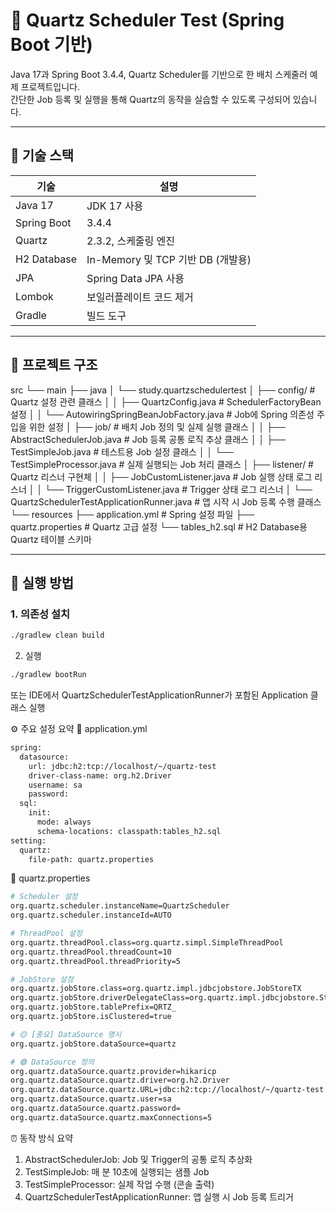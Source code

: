 # 📅 Quartz Scheduler Test (Spring Boot 기반)

Java 17과 Spring Boot 3.4.4, Quartz Scheduler를 기반으로 한 배치 스케줄러 예제 프로젝트입니다.  
간단한 Job 등록 및 실행을 통해 Quartz의 동작을 실습할 수 있도록 구성되어 있습니다.

---

## 🔧 기술 스택

| 기술        | 설명 |
|-------------|------|
| Java 17     | JDK 17 사용 |
| Spring Boot | 3.4.4 |
| Quartz      | 2.3.2, 스케줄링 엔진 |
| H2 Database | In-Memory 및 TCP 기반 DB (개발용) |
| JPA         | Spring Data JPA 사용 |
| Lombok      | 보일러플레이트 코드 제거 |
| Gradle      | 빌드 도구 |

---

## 📁 프로젝트 구조

src └── main ├── java │ └── study.quartzschedulertest │ ├── config/ # Quartz 설정 관련 클래스 │ │ ├── QuartzConfig.java # SchedulerFactoryBean 설정 │ │ └── AutowiringSpringBeanJobFactory.java # Job에 Spring 의존성 주입을 위한 설정 │ ├── job/ # 배치 Job 정의 및 실제 실행 클래스 │ │ ├── AbstractSchedulerJob.java # Job 등록 공통 로직 추상 클래스 │ │ ├── TestSimpleJob.java # 테스트용 Job 설정 클래스 │ │ └── TestSimpleProcessor.java # 실제 실행되는 Job 처리 클래스 │ ├── listener/ # Quartz 리스너 구현체 │ │ ├── JobCustomListener.java # Job 실행 상태 로그 리스너 │ │ └── TriggerCustomListener.java # Trigger 상태 로그 리스너 │ └── QuartzSchedulerTestApplicationRunner.java # 앱 시작 시 Job 등록 수행 클래스 └── resources ├── application.yml # Spring 설정 파일 ├── quartz.properties # Quartz 고급 설정 └── tables_h2.sql # H2 Database용 Quartz 테이블 스키마

---

## 🚀 실행 방법

### 1. 의존성 설치

```bash
./gradlew clean build
```

2. 실행

```bash
./gradlew bootRun
```
또는 IDE에서 QuartzSchedulerTestApplicationRunner가 포함된 Application 클래스 실행


⚙️ 주요 설정 요약
📌 application.yml
```bash
spring:
  datasource:
    url: jdbc:h2:tcp://localhost/~/quartz-test
    driver-class-name: org.h2.Driver
    username: sa
    password:
  sql:
    init:
      mode: always
      schema-locations: classpath:tables_h2.sql
setting:
  quartz:
    file-path: quartz.properties
```

📌 quartz.properties
```bash
# Scheduler 설정
org.quartz.scheduler.instanceName=QuartzScheduler
org.quartz.scheduler.instanceId=AUTO

# ThreadPool 설정
org.quartz.threadPool.class=org.quartz.simpl.SimpleThreadPool
org.quartz.threadPool.threadCount=10
org.quartz.threadPool.threadPriority=5

# JobStore 설정
org.quartz.jobStore.class=org.quartz.impl.jdbcjobstore.JobStoreTX
org.quartz.jobStore.driverDelegateClass=org.quartz.impl.jdbcjobstore.StdJDBCDelegate
org.quartz.jobStore.tablePrefix=QRTZ_
org.quartz.jobStore.isClustered=true

# 🟡 [중요] DataSource 명시
org.quartz.jobStore.dataSource=quartz

# 🟢 DataSource 정의
org.quartz.dataSource.quartz.provider=hikaricp
org.quartz.dataSource.quartz.driver=org.h2.Driver
org.quartz.dataSource.quartz.URL=jdbc:h2:tcp://localhost/~/quartz-test
org.quartz.dataSource.quartz.user=sa
org.quartz.dataSource.quartz.password=
org.quartz.dataSource.quartz.maxConnections=5

```

⏰ 동작 방식 요약
1. AbstractSchedulerJob: Job 및 Trigger의 공통 로직 추상화
2. TestSimpleJob: 매 분 10초에 실행되는 샘플 Job
3. TestSimpleProcessor: 실제 작업 수행 (콘솔 출력)
4. QuartzSchedulerTestApplicationRunner: 앱 실행 시 Job 등록 트리거